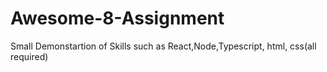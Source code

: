 # Awesome-8-Assignment
Small Demonstartion of Skills such as React,Node,Typescript, html, css(all required)
